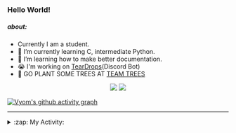 ### Hello World!

##### about:
- Currently I am a student.
- 🌱 I’m currently learning C, intermediate Python.
- 🌱 I’m learning how to make better documentation.
- 😭 I'm working on [TearDrops](https://github.com/Vyvy-vi/TearDrops)(Discord Bot)
- 🌱 GO PLANT SOME TREES AT [TEAM TREES](https://teamtrees.org/)

<p align="center">
  <a href="https://twitter.com/Vyvy_viM"><img target="_blank" src="https://img.shields.io/badge/twitter%20@Vyvy_viM-0D95E8?style=for-the-badge&logo=twitter&logoColor=white"/></a> 
  <a href="https://vyvy-vi.github.io/portfolio"><img target="_blank" src="https://img.shields.io/badge/-I%27m_craving_for_open_source-green?style=for-the-badge&logo=github&logoColor=black"/></a> 
</p>

[![Vyom's github activity graph](https://activity-graph.herokuapp.com/graph?username=Vyvy-vi)](https://github.com/ashutosh00710/github-readme-activity-graph)

---
<details>
  <summary>:zap: My Activity:</summary>
  
<!--START_SECTION:waka-->
**I'm a Night 🦉** 

```text
🌞 Morning    6 commits      █████░░░░░░░░░░░░░░░░░░░░   23.08% 
🌆 Daytime    2 commits      ██░░░░░░░░░░░░░░░░░░░░░░░   7.69% 
🌃 Evening    3 commits      ███░░░░░░░░░░░░░░░░░░░░░░   11.54% 
🌙 Night      15 commits     ██████████████░░░░░░░░░░░   57.69%

```
📅 **I'm Most Productive on Sunday** 

```text
Monday       4 commits      ███░░░░░░░░░░░░░░░░░░░░░░   15.38% 
Tuesday      3 commits      ███░░░░░░░░░░░░░░░░░░░░░░   11.54% 
Wednesday    1 commits      █░░░░░░░░░░░░░░░░░░░░░░░░   3.85% 
Thursday     1 commits      █░░░░░░░░░░░░░░░░░░░░░░░░   3.85% 
Friday       1 commits      █░░░░░░░░░░░░░░░░░░░░░░░░   3.85% 
Saturday     5 commits      ████░░░░░░░░░░░░░░░░░░░░░   19.23% 
Sunday       11 commits     ██████████░░░░░░░░░░░░░░░   42.31%

```


📊 **This Week I Spent My Time On** 

```text
🔥 Editors: 
Vim                      12 hrs 47 mins      ████████████████████████░   99.4% 
VS Code                  4 mins              ░░░░░░░░░░░░░░░░░░░░░░░░░   0.6%

🐱‍💻 Projects: 
TEC-Discord-Automation   9 hrs 13 mins       ██████████████████░░░░░░░   71.64% 
PythonFlask-JobBoard     2 hrs 54 mins       █████░░░░░░░░░░░░░░░░░░░░   22.64% 
another-discord-bot      30 mins             █░░░░░░░░░░░░░░░░░░░░░░░░   3.98% 
TearDrops                5 mins              ░░░░░░░░░░░░░░░░░░░░░░░░░   0.71% 
Unknown Project          4 mins              ░░░░░░░░░░░░░░░░░░░░░░░░░   0.62%

```


<!--END_SECTION:waka-->
</details>
